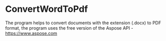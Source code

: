 # ConvertWordToPdf
The program helps to convert documents with the extension (.docx) to PDF format, the program uses the free version of the Aspose API - https://www.aspose.com

